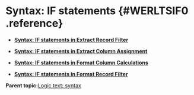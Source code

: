 # Syntax: IF statements {#WERLTSIF0 .reference}

-   **[Syntax: IF statements in Extract Record Filter](../html/WERLTSIF1ERF.md)**  

-   **[Syntax: IF statements in Extract Column Assignment](../html/WERLTSIF2ECA.md)**  

-   **[Syntax: IF statements in Format Column Calculations](../html/WERLTSIF3FCC.md)**  

-   **[Syntax: IF statements in Format Record Filter](../html/WERLTSIF4FRF.md)**  


**Parent topic:**[Logic text: syntax](../html/WERLTSAAASyntax.md)

